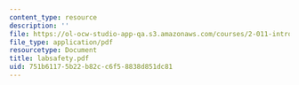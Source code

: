 ```yaml
---
content_type: resource
description: ''
file: https://ol-ocw-studio-app-qa.s3.amazonaws.com/courses/2-011-introduction-to-ocean-science-and-engineering-spring-2006/751b61175b22b82cc6f58838d851dc81_labsafety.pdf
file_type: application/pdf
resourcetype: Document
title: labsafety.pdf
uid: 751b6117-5b22-b82c-c6f5-8838d851dc81
---
```

